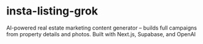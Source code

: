 # insta-listing-grok
AI-powered real estate marketing content generator – builds full campaigns from property details and photos. Built with Next.js, Supabase, and OpenAI
